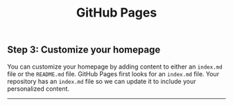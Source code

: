 <header>

# GitHub Pages

</header>

<!--
test
-->

## Step 3: Customize your homepage

You can customize your homepage by adding content to either an `index.md` file or the `README.md` file. GitHub Pages first looks for an `index.md` file. Your repository has an `index.md` file so we can update it to include your personalized content.

<footer>


---



</footer>
